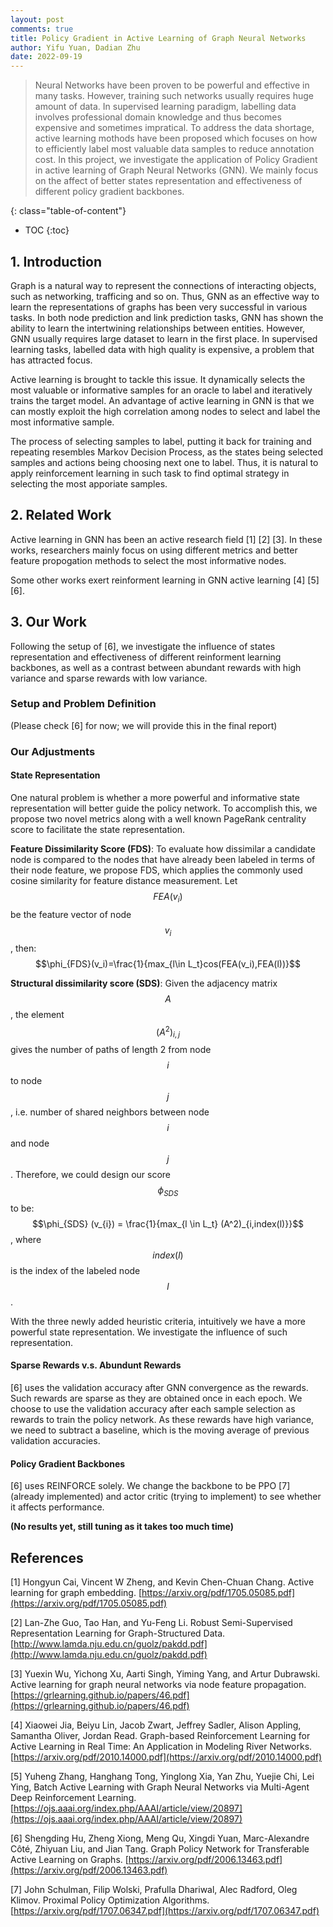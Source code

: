 ```yaml
---
layout: post
comments: true
title: Policy Gradient in Active Learning of Graph Neural Networks
author: Yifu Yuan, Dadian Zhu
date: 2022-09-19
---
```



> Neural Networks have been proven to be powerful and effective in many tasks. However, training such networks usually requires huge amount of data. In supervised learning paradigm, labelling data involves professional domain knowledge and thus becomes expensive and sometimes impratical. To address the data shortage, active learning mothods have been proposed which focuses on how to efficiently label most valuable data samples to reduce annotation cost. In this project, we investigate the application of Policy Gradient in active learning of Graph Neural Networks (GNN). We mainly focus on the affect of better states representation and effectiveness of different policy gradient backbones.


<!--more-->
{: class="table-of-content"}
* TOC
{:toc}

## 1. Introduction
Graph is a natural way to represent the connections of interacting objects, such as networking, trafficing and so on. Thus, GNN as an effective way to learn the representations of graphs has been very successful in various tasks. In both node prediction and link prediction tasks, GNN has shown the ability to learn the intertwining relationships between entities. However, GNN usually requires large dataset to learn in the first place. In supervised learning tasks, labelled data with high quality is expensive, a problem that has attracted focus.

Active learning is brought to tackle this issue. It dynamically selects the most valuable or informative samples for an oracle to label and iteratively trains the target model. An advantage of active learning in GNN is that we can mostly exploit the high correlation among nodes to select and label the most informative sample.

The process of selecting samples to label, putting it back for training and repeating resembles Markov Decision Process, as the states being selected samples and actions being choosing next one to label. Thus, it is natural to apply reinforcement learning in such task to find optimal strategy in selecting the most apporiate samples.


## 2. Related Work
Active learning in GNN has been an active research field [1] [2] [3]. In these works, researchers mainly focus on using different metrics and better feature propogation methods to select the most informative nodes. 

Some other works exert reinforment learning in GNN active learning [4] [5] [6]. 

## 3. Our Work
Following the setup of [6], we investigate the influence of states representation and effectiveness of different reinforment learning backbones, as well as a contrast between abundant rewards with high variance and sparse rewards with low variance.

### Setup and Problem Definition
(Please check [6] for now; we will provide this in the final report)

### Our Adjustments
#### State Representation
One natural problem is whether a more powerful and informative state representation will better guide the policy network. To accomplish this, we propose two novel metrics along with a well known PageRank centrality score to facilitate the state representation.

**Feature Dissimilarity Score (FDS)**:   To evaluate how dissimilar a candidate node is compared to the nodes that have already been labeled in terms of their node feature, we propose FDS, which applies the commonly used cosine similarity for feature distance measurement. Let $$FEA(v_i)$$ be the feature vector of node $$v_i$$, then: $$\phi_{FDS}(v_i)=\frac{1}{max_{l\in L_t}cos(FEA(v_i),FEA(l))}$$

**Structural dissimilarity score (SDS)**: Given the adjacency matrix $$A$$, the element $$(A^2)_{i, j}$$ gives the number of paths of length 2 from node $$i$$ to node $$j$$, i.e. number of shared neighbors between node $$i$$ and node $$j$$. Therefore, we could design our score $$\phi_{SDS}$$ to be: $$\phi_{SDS} (v_{i}) = \frac{1}{max_{l \in L_t} (A^2)_{i,index(l)}}$$, where $${index}(l)$$ is the index of the labeled node $$l$$.

With the three newly added heuristic criteria, intuitively we have a more powerful state representation. We investigate the influence of such representation.

#### Sparse Rewards v.s. Abundunt Rewards
[6] uses the validation accuracy after GNN convergence as the rewards. Such rewards are sparse as they are obtained once in each epoch. We choose to use the validation accuracy after each sample selection as rewards to train the policy network. As these rewards have high variance, we need to subtract a baseline, which is the moving average of previous validation accuracies.

#### Policy Gradient Backbones
[6] uses REINFORCE solely. We change the backbone to be PPO [7] (already implemented) and actor critic (trying to implement) to see whether it affects performance.

**(No results yet, still tuning as it takes too much time)**

## References
[1] Hongyun Cai, Vincent W Zheng, and Kevin Chen-Chuan Chang. Active learning for graph embedding. [https://arxiv.org/pdf/1705.05085.pdf](https://arxiv.org/pdf/1705.05085.pdf)

[2] Lan-Zhe Guo, Tao Han, and Yu-Feng Li. Robust Semi-Supervised Representation Learning for Graph-Structured Data. [http://www.lamda.nju.edu.cn/guolz/pakdd.pdf](http://www.lamda.nju.edu.cn/guolz/pakdd.pdf)

[3] Yuexin Wu, Yichong Xu, Aarti Singh, Yiming Yang, and Artur Dubrawski. Active learning for graph neural networks via node feature propagation. [https://grlearning.github.io/papers/46.pdf](https://grlearning.github.io/papers/46.pdf)

[4] Xiaowei Jia, Beiyu Lin, Jacob Zwart, Jeffrey Sadler, Alison Appling, Samantha Oliver, Jordan Read. Graph-based Reinforcement Learning for Active Learning in Real Time: An Application in Modeling River Networks. [https://arxiv.org/pdf/2010.14000.pdf](https://arxiv.org/pdf/2010.14000.pdf)

[5] Yuheng Zhang, Hanghang Tong, Yinglong Xia, Yan Zhu, Yuejie Chi, Lei Ying, Batch Active Learning with Graph Neural Networks via Multi-Agent Deep Reinforcement Learning. [https://ojs.aaai.org/index.php/AAAI/article/view/20897](https://ojs.aaai.org/index.php/AAAI/article/view/20897)

[6] Shengding Hu, Zheng Xiong, Meng Qu, Xingdi Yuan, Marc-Alexandre Côté, Zhiyuan Liu, and Jian Tang. Graph Policy Network for Transferable Active Learning on Graphs. [https://arxiv.org/pdf/2006.13463.pdf](https://arxiv.org/pdf/2006.13463.pdf)

[7] John Schulman, Filip Wolski, Prafulla Dhariwal, Alec Radford, Oleg Klimov. Proximal Policy Optimization Algorithms. [https://arxiv.org/pdf/1707.06347.pdf](https://arxiv.org/pdf/1707.06347.pdf)







